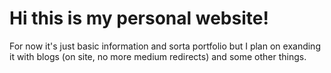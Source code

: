 # Hi this is my personal website!
For now it's just basic information and sorta portfolio but I plan on exanding it with blogs (on site, no more medium redirects) and some other things.
